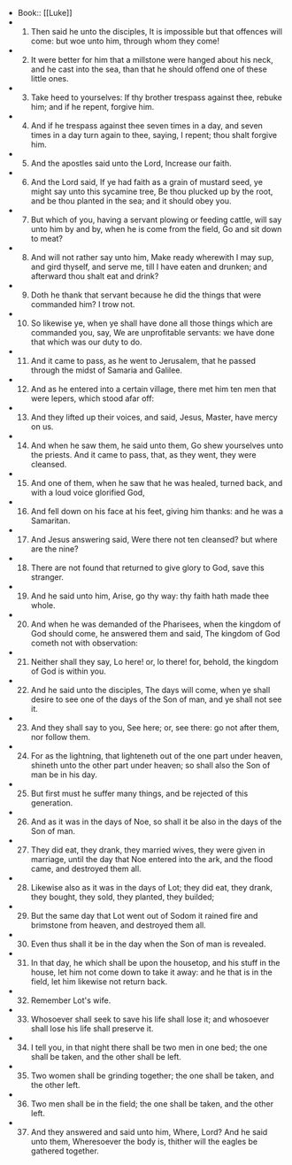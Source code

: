 - Book:: [[Luke]]
- 1. Then said he unto the disciples, It is impossible but that offences will come: but woe unto him, through whom they come!
- 2. It were better for him that a millstone were hanged about his neck, and he cast into the sea, than that he should offend one of these little ones.
- 3. Take heed to yourselves: If thy brother trespass against thee, rebuke him; and if he repent, forgive him.
- 4. And if he trespass against thee seven times in a day, and seven times in a day turn again to thee, saying, I repent; thou shalt forgive him.
- 5. And the apostles said unto the Lord, Increase our faith.
- 6. And the Lord said, If ye had faith as a grain of mustard seed, ye might say unto this sycamine tree, Be thou plucked up by the root, and be thou planted in the sea; and it should obey you.
- 7. But which of you, having a servant plowing or feeding cattle, will say unto him by and by, when he is come from the field, Go and sit down to meat?
- 8. And will not rather say unto him, Make ready wherewith I may sup, and gird thyself, and serve me, till I have eaten and drunken; and afterward thou shalt eat and drink?
- 9. Doth he thank that servant because he did the things that were commanded him? I trow not.
- 10. So likewise ye, when ye shall have done all those things which are commanded you, say, We are unprofitable servants: we have done that which was our duty to do.
- 11. And it came to pass, as he went to Jerusalem, that he passed through the midst of Samaria and Galilee.
- 12. And as he entered into a certain village, there met him ten men that were lepers, which stood afar off:
- 13. And they lifted up their voices, and said, Jesus, Master, have mercy on us.
- 14. And when he saw them, he said unto them, Go shew yourselves unto the priests. And it came to pass, that, as they went, they were cleansed.
- 15. And one of them, when he saw that he was healed, turned back, and with a loud voice glorified God,
- 16. And fell down on his face at his feet, giving him thanks: and he was a Samaritan.
- 17. And Jesus answering said, Were there not ten cleansed? but where are the nine?
- 18. There are not found that returned to give glory to God, save this stranger.
- 19. And he said unto him, Arise, go thy way: thy faith hath made thee whole.
- 20. And when he was demanded of the Pharisees, when the kingdom of God should come, he answered them and said, The kingdom of God cometh not with observation:
- 21. Neither shall they say, Lo here! or, lo there! for, behold, the kingdom of God is within you.
- 22. And he said unto the disciples, The days will come, when ye shall desire to see one of the days of the Son of man, and ye shall not see it.
- 23. And they shall say to you, See here; or, see there: go not after them, nor follow them.
- 24. For as the lightning, that lighteneth out of the one part under heaven, shineth unto the other part under heaven; so shall also the Son of man be in his day.
- 25. But first must he suffer many things, and be rejected of this generation.
- 26. And as it was in the days of Noe, so shall it be also in the days of the Son of man.
- 27. They did eat, they drank, they married wives, they were given in marriage, until the day that Noe entered into the ark, and the flood came, and destroyed them all.
- 28. Likewise also as it was in the days of Lot; they did eat, they drank, they bought, they sold, they planted, they builded;
- 29. But the same day that Lot went out of Sodom it rained fire and brimstone from heaven, and destroyed them all.
- 30. Even thus shall it be in the day when the Son of man is revealed.
- 31. In that day, he which shall be upon the housetop, and his stuff in the house, let him not come down to take it away: and he that is in the field, let him likewise not return back.
- 32. Remember Lot's wife.
- 33. Whosoever shall seek to save his life shall lose it; and whosoever shall lose his life shall preserve it.
- 34. I tell you, in that night there shall be two men in one bed; the one shall be taken, and the other shall be left.
- 35. Two women shall be grinding together; the one shall be taken, and the other left.
- 36. Two men shall be in the field; the one shall be taken, and the other left.
- 37. And they answered and said unto him, Where, Lord? And he said unto them, Wheresoever the body is, thither will the eagles be gathered together.
